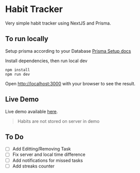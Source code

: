 # Habit Tracker

Very simple habit tracker using NextJS and Prisma.

## To run locally

Setup prisma according to your Database [Prisma Setup docs](https://www.prisma.io/docs/getting-started/setup-prisma/start-from-scratch)

Install dependencies, then run local dev

```
npm install
npm run dev
```

Open [http://localhost:3000](http://localhost:3000) with your browser to see the result.

## Live Demo

Live demo available [here](https://habittrackerf.vercel.app/).

> Habits are not stored on server in demo

## To Do

- [ ] Add Editting/Removing Task
- [ ] Fix server and local time difference
- [ ] Add notifications for missed tasks
- [ ] Add streaks counter
